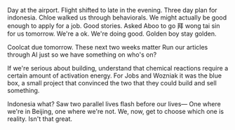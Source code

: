 Day at the airport. Flight shifted to late in the evening. Three day plan for indonesia. Chloe walked us through behaviorals. We might actually be good enough to apply for a job. Good stories. Asked Aboo to go 拜 wong tai sin for us tomorrow. We're a ok. We're doing good. Golden boy stay golden. 

Coolcat due tomorrow.
These next two weeks matter
Run our articles through AI just so we have something on who's on?

If we're serious about building, understand that chemical reactions require a certain amount of activation energy. For Jobs and Wozniak it was the blue box, a small project that convinced the two that they could build and sell something.

Indonesia what?
Saw two parallel lives flash before our lives—
One where we're in Beijing, one where we're not.
We, now, get to choose which one is reality.
Isn't that great.
